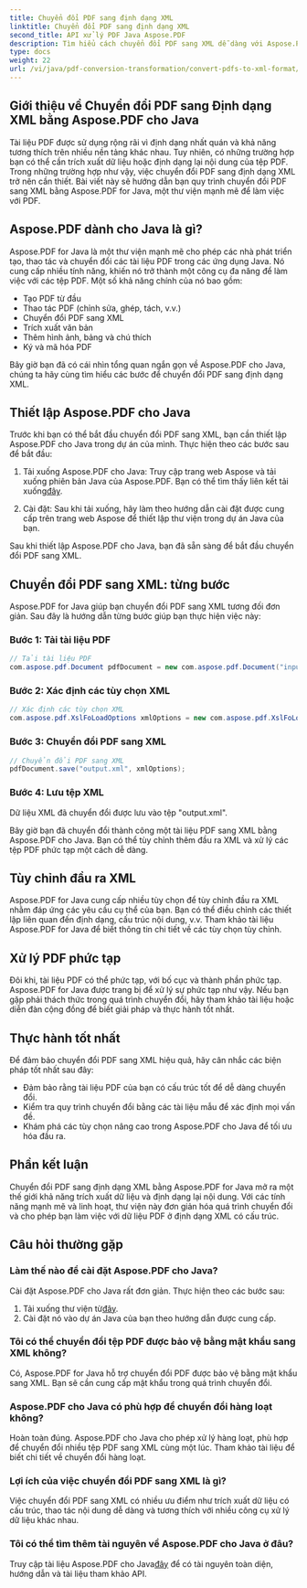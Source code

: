 ```yaml
---
title: Chuyển đổi PDF sang định dạng XML
linktitle: Chuyển đổi PDF sang định dạng XML
second_title: API xử lý PDF Java Aspose.PDF
description: Tìm hiểu cách chuyển đổi PDF sang XML dễ dàng với Aspose.PDF cho Java. Hướng dẫn từng bước và các biện pháp thực hành tốt nhất để chuyển đổi hiệu quả.
type: docs
weight: 22
url: /vi/java/pdf-conversion-transformation/convert-pdfs-to-xml-format/
---
```


## Giới thiệu về Chuyển đổi PDF sang Định dạng XML bằng Aspose.PDF cho Java

Tài liệu PDF được sử dụng rộng rãi vì định dạng nhất quán và khả năng tương thích trên nhiều nền tảng khác nhau. Tuy nhiên, có những trường hợp bạn có thể cần trích xuất dữ liệu hoặc định dạng lại nội dung của tệp PDF. Trong những trường hợp như vậy, việc chuyển đổi PDF sang định dạng XML trở nên cần thiết. Bài viết này sẽ hướng dẫn bạn quy trình chuyển đổi PDF sang XML bằng Aspose.PDF for Java, một thư viện mạnh mẽ để làm việc với PDF.

## Aspose.PDF dành cho Java là gì?

Aspose.PDF for Java là một thư viện mạnh mẽ cho phép các nhà phát triển tạo, thao tác và chuyển đổi các tài liệu PDF trong các ứng dụng Java. Nó cung cấp nhiều tính năng, khiến nó trở thành một công cụ đa năng để làm việc với các tệp PDF. Một số khả năng chính của nó bao gồm:

- Tạo PDF từ đầu
- Thao tác PDF (chỉnh sửa, ghép, tách, v.v.)
- Chuyển đổi PDF sang XML
- Trích xuất văn bản
- Thêm hình ảnh, bảng và chú thích
- Ký và mã hóa PDF

Bây giờ bạn đã có cái nhìn tổng quan ngắn gọn về Aspose.PDF cho Java, chúng ta hãy cùng tìm hiểu các bước để chuyển đổi PDF sang định dạng XML.

## Thiết lập Aspose.PDF cho Java

Trước khi bạn có thể bắt đầu chuyển đổi PDF sang XML, bạn cần thiết lập Aspose.PDF cho Java trong dự án của mình. Thực hiện theo các bước sau để bắt đầu:

1.  Tải xuống Aspose.PDF cho Java: Truy cập trang web Aspose và tải xuống phiên bản Java của Aspose.PDF. Bạn có thể tìm thấy liên kết tải xuống[đây](https://releases.aspose.com/pdf/java/).

2. Cài đặt: Sau khi tải xuống, hãy làm theo hướng dẫn cài đặt được cung cấp trên trang web Aspose để thiết lập thư viện trong dự án Java của bạn.

Sau khi thiết lập Aspose.PDF cho Java, bạn đã sẵn sàng để bắt đầu chuyển đổi PDF sang XML.

## Chuyển đổi PDF sang XML: từng bước

Aspose.PDF for Java giúp bạn chuyển đổi PDF sang XML tương đối đơn giản. Sau đây là hướng dẫn từng bước giúp bạn thực hiện việc này:

### Bước 1: Tải tài liệu PDF

```java
// Tải tài liệu PDF
com.aspose.pdf.Document pdfDocument = new com.aspose.pdf.Document("input.pdf");
```

### Bước 2: Xác định các tùy chọn XML

```java
// Xác định các tùy chọn XML
com.aspose.pdf.XslFoLoadOptions xmlOptions = new com.aspose.pdf.XslFoLoadOptions();
```

### Bước 3: Chuyển đổi PDF sang XML

```java
// Chuyển đổi PDF sang XML
pdfDocument.save("output.xml", xmlOptions);
```

### Bước 4: Lưu tệp XML

Dữ liệu XML đã chuyển đổi được lưu vào tệp "output.xml".

Bây giờ bạn đã chuyển đổi thành công một tài liệu PDF sang XML bằng Aspose.PDF cho Java. Bạn có thể tùy chỉnh thêm đầu ra XML và xử lý các tệp PDF phức tạp một cách dễ dàng.

## Tùy chỉnh đầu ra XML

Aspose.PDF for Java cung cấp nhiều tùy chọn để tùy chỉnh đầu ra XML nhằm đáp ứng các yêu cầu cụ thể của bạn. Bạn có thể điều chỉnh các thiết lập liên quan đến định dạng, cấu trúc nội dung, v.v. Tham khảo tài liệu Aspose.PDF for Java để biết thông tin chi tiết về các tùy chọn tùy chỉnh.

## Xử lý PDF phức tạp

Đôi khi, tài liệu PDF có thể phức tạp, với bố cục và thành phần phức tạp. Aspose.PDF for Java được trang bị để xử lý sự phức tạp như vậy. Nếu bạn gặp phải thách thức trong quá trình chuyển đổi, hãy tham khảo tài liệu hoặc diễn đàn cộng đồng để biết giải pháp và thực hành tốt nhất.

## Thực hành tốt nhất

Để đảm bảo chuyển đổi PDF sang XML hiệu quả, hãy cân nhắc các biện pháp tốt nhất sau đây:

- Đảm bảo rằng tài liệu PDF của bạn có cấu trúc tốt để dễ dàng chuyển đổi.
- Kiểm tra quy trình chuyển đổi bằng các tài liệu mẫu để xác định mọi vấn đề.
- Khám phá các tùy chọn nâng cao trong Aspose.PDF cho Java để tối ưu hóa đầu ra.

## Phần kết luận

Chuyển đổi PDF sang định dạng XML bằng Aspose.PDF for Java mở ra một thế giới khả năng trích xuất dữ liệu và định dạng lại nội dung. Với các tính năng mạnh mẽ và linh hoạt, thư viện này đơn giản hóa quá trình chuyển đổi và cho phép bạn làm việc với dữ liệu PDF ở định dạng XML có cấu trúc.

## Câu hỏi thường gặp

### Làm thế nào để cài đặt Aspose.PDF cho Java?

Cài đặt Aspose.PDF cho Java rất đơn giản. Thực hiện theo các bước sau:
1.  Tải xuống thư viện từ[đây](https://releases.aspose.com/pdf/java/).
2. Cài đặt nó vào dự án Java của bạn theo hướng dẫn được cung cấp.

### Tôi có thể chuyển đổi tệp PDF được bảo vệ bằng mật khẩu sang XML không?

Có, Aspose.PDF for Java hỗ trợ chuyển đổi PDF được bảo vệ bằng mật khẩu sang XML. Bạn sẽ cần cung cấp mật khẩu trong quá trình chuyển đổi.

### Aspose.PDF cho Java có phù hợp để chuyển đổi hàng loạt không?

Hoàn toàn đúng. Aspose.PDF cho Java cho phép xử lý hàng loạt, phù hợp để chuyển đổi nhiều tệp PDF sang XML cùng một lúc. Tham khảo tài liệu để biết chi tiết về chuyển đổi hàng loạt.

### Lợi ích của việc chuyển đổi PDF sang XML là gì?

Việc chuyển đổi PDF sang XML có nhiều ưu điểm như trích xuất dữ liệu có cấu trúc, thao tác nội dung dễ dàng và tương thích với nhiều công cụ xử lý dữ liệu khác nhau.

### Tôi có thể tìm thêm tài nguyên về Aspose.PDF cho Java ở đâu?

 Truy cập tài liệu Aspose.PDF cho Java[đây](https://reference.aspose.com/pdf/java/) để có tài nguyên toàn diện, hướng dẫn và tài liệu tham khảo API.